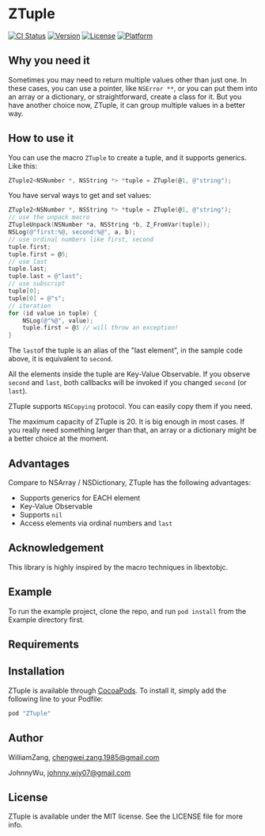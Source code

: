 # ZTuple

[![CI Status](http://img.shields.io/travis/WilliamZang/ZTuple.svg?style=flat)](https://travis-ci.org/WilliamZang/ZTuple)
[![Version](https://img.shields.io/cocoapods/v/ZTuple.svg?style=flat)](http://cocoapods.org/pods/ZTuple)
[![License](https://img.shields.io/cocoapods/l/ZTuple.svg?style=flat)](http://cocoapods.org/pods/ZTuple)
[![Platform](https://img.shields.io/cocoapods/p/ZTuple.svg?style=flat)](http://cocoapods.org/pods/ZTuple)


## Why you need it

Sometimes you may need to return multiple values other than just one. In these cases, you can use a pointer, like `NSError **`, or you can put them into an array or a dictionary, or straightforward, create a class for it. But you have another choice now, ZTuple, it can group multiple values in a better way. 


## How to use it

You can use the macro `ZTuple` to create a tuple, and it supports generics. Like this:

```objective-c
ZTuple2<NSNumber *, NSString *> *tuple = ZTuple(@1, @"string");
```

You have serval ways to get and set values: 

```objective-c
ZTuple2<NSNumber *, NSString *> *tuple = ZTuple(@1, @"string");
// use the unpack macro
ZTupleUnpack(NSNumber *a, NSString *b, Z_FromVar(tuple));
NSLog(@"first:%@, second:%@", a, b);
// use ordinal numbers like first, second
tuple.first;
tuple.first = @5;
// use last
tuple.last;
tuple.last = @"last";
// use subscript
tuple[0];
tuple[0] = @"s";
// iteration
for (id value in tuple) {
    NSLog(@"%@", value);
    tuple.first = @3 // will throw an exception!
}
```

The `last`of the tuple is an alias of the "last element", in the sample code above, it is equivalent to `second`.

All the elements inside the tuple are Key-Value Observable. If you observe `second` and `last`, both callbacks will be invoked if you changed `second` (or `last`). 

ZTuple supports `NSCopying` protocol. You can easily copy them if you need.

The maximum capacity of ZTuple is 20. It is big enough in most cases. If you really need something larger than that, an array or a dictionary might be a better choice at the moment.


## Advantages
Compare to NSArray / NSDictionary, ZTuple has the following advantages:

* Supports generics for EACH element
* Key-Value Observable
* Supports `nil`
* Access elements via ordinal numbers and `last`

## Acknowledgement
This library is highly inspired by the macro techniques in libextobjc.

## Example

To run the example project, clone the repo, and run `pod install` from the Example directory first.

## Requirements

## Installation

ZTuple is available through [CocoaPods](http://cocoapods.org). To install
it, simply add the following line to your Podfile:

```ruby
pod "ZTuple"
```

## Author

WilliamZang, chengwei.zang.1985@gmail.com

JohnnyWu, johnny.wjy07@gmail.com



## License

ZTuple is available under the MIT license. See the LICENSE file for more info.
